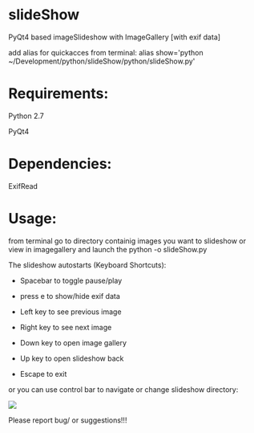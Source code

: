 slideShow
=========

PyQt4 based imageSlideshow with ImageGallery [with exif data]


add alias for quickacces from terminal: alias show='python ~/Development/python/slideShow/python/slideShow.py'

Requirements:
============
Python 2.7 

PyQt4

Dependencies:
============ 

ExifRead

Usage:
=====
from terminal go to directory containig images you want to slideshow or view in imagegallery
and launch the python -o slideShow.py

The slideshow autostarts (Keyboard Shortcuts):
* Spacebar to toggle pause/play

* press e to show/hide exif data

* Left key to see previous image

* Right key to see next image

* Down key to open image gallery

* Up key to open slideshow back

* Escape to exit

or you can use control bar to navigate or change slideshow directory: 

![](https://fbcdn-sphotos-h-a.akamaihd.net/hphotos-ak-ash3/1521566_10202708210403365_1852678861_n.jpg)


Please report bug/ or suggestions!!!


